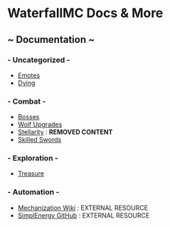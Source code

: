 # WaterfallMC Docs & More
## ~ Documentation ~
### - Uncategorized -

- [Emotes](emotes.md)
- [Dying](death.md)

### - Combat -

- [Bosses](bosses.md)
- [Wolf Upgrades](wolves.md)
- [Stellarity](stellarity.md) : **REMOVED CONTENT**
- [Skilled Swords](swords.md)

### - Exploration -
- [Treasure](treasure.md)
### - Automation -
- [Mechanization Wiki](https://github.com/ICY105/Mechanization/wiki) : EXTERNAL RESOURCE
- [SimplEnergy GitHub](https://github.com/Stoupy51/SimplEnergy) : EXTERNAL RESOURCE
